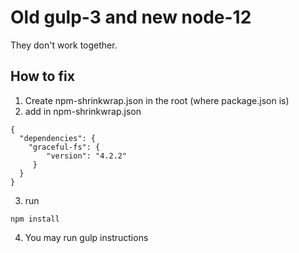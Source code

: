 # Old gulp-3 and new node-12
They don't work together.

## How to fix
1. Create npm-shrinkwrap.json in the root (where package.json is)
2. add in npm-shrinkwrap.json
```
{
  "dependencies": {
    "graceful-fs": {
        "version": "4.2.2"
     }
  }
}
```
3. run
```
npm install
```
4. You may run gulp instructions
